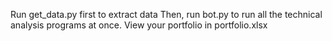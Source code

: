 Run get_data.py first to extract data
Then, run bot.py to run all the technical analysis programs at once.
View your portfolio in portfolio.xlsx
